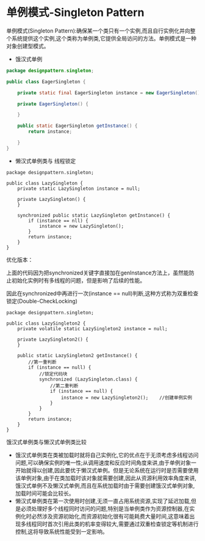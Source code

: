 # 单例模式-Singleton Pattern

单例模式\(Singleton Pattern\):确保某一个类只有一个实例,而且自行实例化并向整个系统提供这个实例,这个类称为单例类,它提供全局访问的方法。单例模式是一种对象创建型模式。

* 饿汉式单例

```java
package designpattern.singleton;

public class EagerSingleton {

    private static final EagerSingleton instance = new EagerSingleton();

    private EagerSingleton() {

    }

    public static EagerSingleton getInstance() {
        return instance;

    }
}
```

* 懒汉式单例类与 线程锁定

```text
package designpattern.singleton;

public class LazySingleton {
    private static LazySingleton instance = null;

    private LazySingleton() {
    }

    synchronized public static LazySingleton getInstance() {
        if (instance == nll) {
            instance = new LazySingleton();
        }
        return instance;
    }
}
```

优化版本：

上面的代码因为把synchronized关键字直接加在genInstance方法上，虽然能防止初始化实例时有多线程的问题，但是影响了后续的性能。

因此在synchronized中再进行一次\(instance == null\)判断,这种方式称为双重检查锁定\(Double-CheckLocking\)

```text
package designpattern.singleton;

public class LazySingleton2 {
    private volatile static LazySingleton2 instance = null;

    private LazySingleton2() {
    }

    public static LazySingleton2 getInstance() {
        //第一重判断
        if (instance == null) {
            //锁定代码块
            synchronized (LazySingleton.class) {
                //第二重判断
                if (instance == null) {
                    instance = new LazySingleton2();    //创建单例实例
                }
            }
        }
        return instance;
    }
}
```

饿汉式单例类与懒汉式单例类比较

* 饿汉式单例类在类被加载时就将自己实例化,它的优点在于无须考虑多线程访问问题,可以确保实例的唯一性;从调用速度和反应时间角度来讲,由于单例对象一开始就得以创建,因此要优于懒汉式单例。但是无论系统在运行时是否需要使用该单例对象,由于在类加载时该对象就需要创建,因此从资源利用效率角度来讲,饿汉式单例不及懒汉式单例,而且在系统加载时由于需要创建饿汉式单例对象,加载时间可能会比较长。
* 懒汉式单例类在第一次使用时创建,无须一直占用系统资源,实现了延迟加载,但是必须处理好多个线程同时访问的问题,特别是当单例类作为资源控制器,在实例化时必然涉及资源初始化,而资源初始化很有可能耗费大量时间,这意味着出现多线程同时首次引用此类的机率变得较大,需要通过双重检查锁定等机制进行控制,这将导致系统性能受到一定影响。

